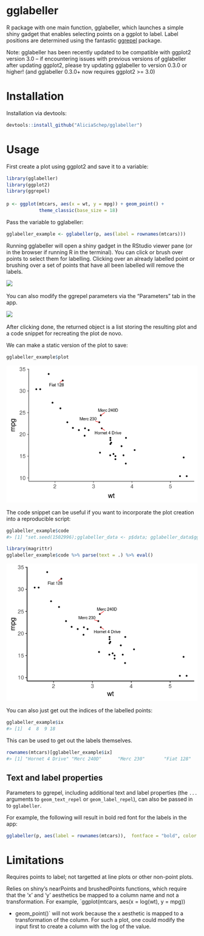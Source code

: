 
<!-- README.md is generated from README.Rmd. Please edit that file -->

# gglabeller

R package with one main function, gglabeller, which launches a simple
shiny gadget that enables selecting points on a ggplot to label. Label
positions are determined using the fantastic
[ggrepel](www.github.com/slowkow/ggrepel) package.

Note: gglabeller has been recently updated to be compatible with ggplot2
version 3.0 – if encountering issues with previous versions of
gglabeller after updating ggplot2, please try updating gglabeller to
version 0.3.0 or higher\! (and gglabeller 0.3.0+ now requires ggplot2
\>= 3.0)

# Installation

Installation via devtools:

``` r
devtools::install_github("AliciaSchep/gglabeller") 
```

# Usage

First create a plot using ggplot2 and save it to a variable:

``` r
library(gglabeller)
library(ggplot2)
library(ggrepel)

p <- ggplot(mtcars, aes(x = wt, y = mpg)) + geom_point() + 
            theme_classic(base_size = 18)
```

Pass the variable to gglabeller:

``` r
gglabeller_example <- gglabeller(p, aes(label = rownames(mtcars)))
```

Running gglabeller will open a shiny gadget in the RStudio viewer pane
(or in the browser if running R in the terminal). You can click or brush
over points to select them for labelling. Clicking over an already
labelled point or brushing over a set of points that have all been
labelled will remove the labels.

![](gglabeller_demo1.gif)

You can also modify the ggrepel parameters via the “Parameters” tab in
the app.

![](gglabeller_demo2.gif)

After clicking done, the returned object is a list storing the resulting
plot and a code snippet for recreating the plot de novo.

We can make a static version of the plot to save:

``` r
gglabeller_example$plot
```

![](README-plot_plot-1.png)<!-- -->

The code snippet can be useful if you want to incorporate the plot
creation into a reproducible script:

``` r
gglabeller_example$code
#> [1] "set.seed(1502996);gglabeller_data <- p$data; gglabeller_data$gglabeller_labels <- rownames(mtcars); gglabeller_data[c(1:3, 5:7, 10:17, 19:32),'gglabeller_labels'] <- ''; p + geom_text_repel(data = gglabeller_data,mapping = aes(label = gglabeller_labels), segment.color = 'red',box.padding = unit(0.5, 'lines'))"
```

``` r
library(magrittr)
gglabeller_example$code %>% parse(text = .) %>% eval()
```

![](README-code_plot-1.png)<!-- -->

You can also just get out the indices of the labelled points:

``` r
gglabeller_example$ix
#> [1]  4  8  9 18
```

This can be used to get out the labels themselves.

``` r
rownames(mtcars)[gglabeller_example$ix]
#> [1] "Hornet 4 Drive" "Merc 240D"      "Merc 230"       "Fiat 128"
```

## Text and label properties

Parameters to ggrepel, including additional text and label properties
(the `...` arguments to `geom_text_repel` or `geom_label_repel`), can
also be passed in to `gglabeller`.

For example, the following will result in bold red font for the labels
in the
app:

``` r
gglabeller(p, aes(label = rownames(mtcars)),  fontface = "bold", color = "red")
```

# Limitations

Requires points to label; not targetted at line plots or other non-point
plots.

Relies on shiny’s nearPoints and brushedPoints functions, which require
that the ‘x’ and ‘y’ aesthetics be mapped to a column name and not a
transformation. For example, `ggplot(mtcars, aes(x = log(wt), y = mpg))
+ geom_point()` will not work because the x aesthetic is mapped to a
transformation of the column. For such a plot, one could modify the
input first to create a column with the log of the value.
